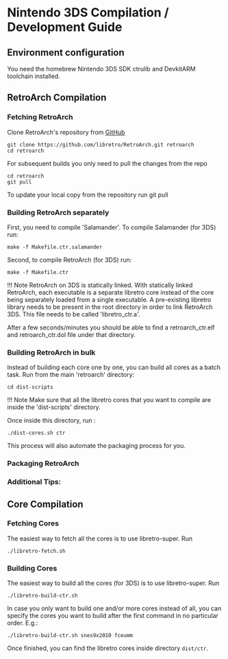 # Nintendo 3DS Compilation / Development Guide

## Environment configuration

You need the homebrew Nintendo 3DS SDK ctrulib and DevkitARM toolchain installed. 

## RetroArch Compilation

### Fetching RetroArch

Clone RetroArch's repository from [GitHub](https://github.com/libretro/RetroArch)

    git clone https://github.com/libretro/RetroArch.git retroarch
    cd retroarch

For subsequent builds you only need to pull the changes from the repo

    cd retroarch
    git pull

To update your local copy from the repository run git pull

### Building RetroArch separately

First, you need to compile 'Salamander'. To compile Salamander (for 3DS) run:

    make -f Makefile.ctr.salamander

Second, to compile RetroArch (for 3DS) run:

    make -f Makefile.ctr

!!! Note
    RetroArch on 3DS is statically linked. With statically linked RetroArch, each executable is a separate libretro core instead of the core being separately loaded from a single executable. A pre-existing libretro library needs to be present in the root directory in order to link RetroArch 3DS. This file needs to be called 'libretro_ctr.a'.

After a few seconds/minutes you should be able to find a retroarch_ctr.elf and retroarch_ctr.dol file under that directory.

### Building RetroArch in bulk

Instead of building each core one by one, you can build all cores as a batch task. Run from the main 'retroarch' directory:

    cd dist-scripts

!!! Note
    Make sure that all the libretro cores that you want to compile are inside the 'dist-scripts' directory.

Once inside this directory, run :

    ./dist-cores.sh ctr 

This process will also automate the packaging process for you.

### Packaging RetroArch


### Additional Tips:

## Core Compilation

### Fetching Cores

The easiest way to fetch all the cores is to use libretro-super. Run

    ./libretro-fetch.sh

### Building Cores

The easiest way to build all the cores (for 3DS) is to use libretro-super. Run

    ./libretro-build-ctr.sh

In case you only want to build one and/or more cores instead of all, you can specify the cores you want to build after the first command in no particular order. E.g.:

    ./libretro-build-ctr.sh snes9x2010 fceumm

Once finished, you can find the libretro cores inside directory `dist/ctr`.
